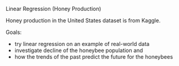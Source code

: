 Linear Regression (Honey Production)

Honey production in the United States dataset is from Kaggle.

Goals:
- try linear regression on an example of real-world data
- investigate decline of the honeybee population and 
- how the trends of the past predict the future for the honeybees